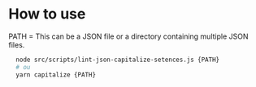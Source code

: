 # How to use

PATH = This can be a JSON file or a directory containing multiple JSON files.

```bash
  node src/scripts/lint-json-capitalize-setences.js {PATH}
  # ou
  yarn capitalize {PATH}
```
